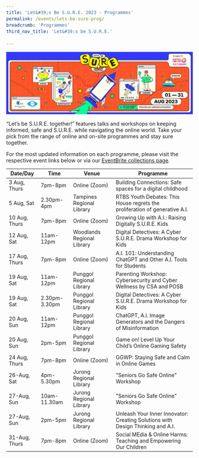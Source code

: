 ```yaml
---
title: 'Let&#39;s Be S.U.R.E. 2023 - Programmes'
permalink: /events/lets-be-sure-prog/
breadcrumb: 'Programmes'
third_nav_title: 'Let&#39;s be S.U.R.E.'

---
```


![](../images/SURE-Eventbrite-KV-3by1_230622.jpg)

“Let’s be S.U.R.E. together!” features talks and workshops on keeping informed, safe and S.U.R.E. while navigating the online world. Take your pick from the range of online and on-site programmes and stay sure together. 

For the most updated information on each programme, please visit the respective event links below or via our [EventBrite collections page](https://www.eventbrite.com/cc/lets-be-sure-together-2280469). 

| Date/Day        | **Time**      | **Venue**                        | **Programme**                                                |
| --------------- | ------------- | -------------------------------- | ------------------------------------------------------------ |
| 3 Aug,  Thurs   | 7pm-8pm       | Online (Zoom)<br/>               | Building Connections: Safe spaces for a digital childhood    |
| 5 Aug,  Sat     | 2.30pm-4pm    | Tampines Regional Library  <br/> | RTBS Youth Debates: This House regrets the proliferation of  generative A.I. |
| 10 Aug,   Thurs | 7pm-8pm       | Online (Zoom)  <br/>             | Growing Up with A.I.: Raising Digitally S.U.R.E. Kids        |
| 12 Aug, Sat     | 11am-12pm     | Woodlands Regional Library <br/> | Digital Detectives: A Cyber S.U.R.E. Drama Workshop for Kids |
| 17 Aug, Thurs   | 7pm-8pm       | Online (Zoom)  <br/>             | A.I. 101: Understanding ChatGPT and Other A.I. Tools for Students |
| 19 Aug, Sat     | 11am-12pm     | Punggol Regional Library  <br/>  | Parenting Workshop: Cybersecurity and Cyber Wellness by CSA and POSB |
| 19 Aug, Sat     | 2.30pm-3.30pm | Punggol Regional Library  <br/>  | Digital Detectives: A Cyber S.U.R.E. Drama Workshop for Kids |
| 20 Aug, Sun     | 11am-12pm     | Punggol Regional Library  <br/>  | ChatGPT, A.I. Image Generators and the Dangers of Misinformation |
| 20 Aug, Sun     | 2pm-5pm       | Punggol Regional Library  <br/>  | Game on! Level Up Your Child’s Online Gaming Safety          |
| 24 Aug, Thurs   | 7pm-8pm       | Online (Zoom)  <br/>             | GGWP: Staying Safe and Calm in Online Games                  |
| 26-Aug, Sat     | 4pm-5.30pm    | Jurong Regional Library          | "Seniors Go Safe Online" Workshop                            |
| 27-Aug, Sun     | 10am-11.30am  | Jurong Regional Library  <br/>   | "Seniors Go Safe Online" Workshop  <br/>                     |
| 27-Aug, Sun     | 2pm-5pm       | Jurong Regional Library          | Unleash Your Inner Innovator: Creating Solutions with Design  Thinking and A.I.  <br> |
| 31-Aug, Thurs   | 7pm-8pm       | Online (Zoom)                    | Social MEdia & Online Harms: Teaching and Empowering Our Children |

 

  